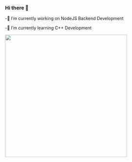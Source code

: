 ### Hi there 👋
-🔭 I’m currently working on NodeJS Backend Development

-🌱 I’m currently learning C++ Development

<img src="https://github-readme-stats.vercel.app/api?username=any-ket&show_icons=true&theme=ADD_THEME_HERE" width="400">

